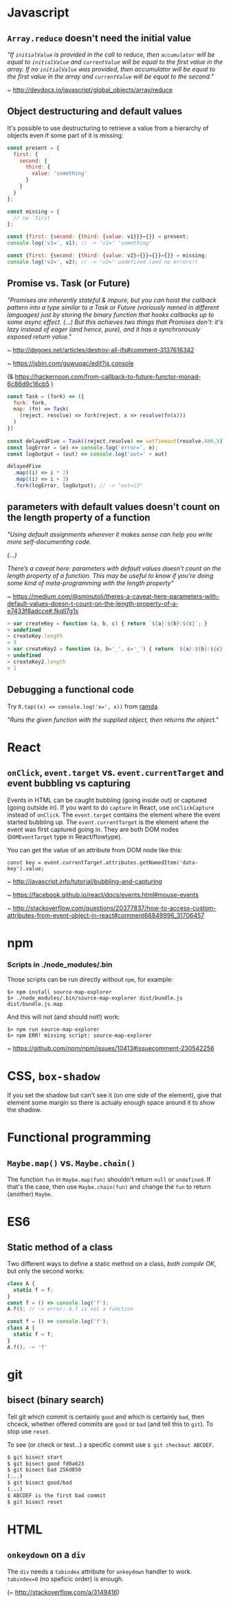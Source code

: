 # Javascript

## `Array.reduce` doesn't need the initial value

_"If `initialValue` is provided in the call to reduce, 
then `accumulator` will be equal to `initialValue` and `currentValue` will be equal to the first value in the array. 
If no `initialValue` was provided, then accumulator will be equal to the first value in the array 
and `currentValue` will be equal to the second."_

~ http://devdocs.io/javascript/global_objects/array/reduce

## Object destructuring and default values

It's possible to use destructuring to retrieve a value from a hierarchy of objects even if some part of it is missing: 

~~~ js
const present = {
  first: {
    second: {
      third: {
        value: 'something'
      }
    }
  }
};

const missing = {
  // no `first`
};

const {first: {second: {third: {value: v1}}}={}} = present;
console.log('v1=', v1); // -> "v1=" "something"

const {first: {second: {third: {value: v2}={}}={}}={}} = missing;
console.log('v2=', v2); // -> "v2=" undefined (and no errors!)
~~~

## Promise vs. Task (or Future)

_"Promises are inherently stateful & impure, 
but you can hoist the callback pattern into a type similar to a Task 
or Future (variously named in different languages) 
just by storing the binary function that hooks callbacks 
up to some async effect. (...) But this achieves two things that Promises don't: 
it's lazy instead of eager (and hence, pure), 
and it has a synchronously exposed return value."_

~ http://degoes.net/articles/destroy-all-ifs#comment-3137616342

~ https://jsbin.com/guwuqac/edit?js,console

(& https://hackernoon.com/from-callback-to-future-functor-monad-6c86d9c16cb5 )

~~~ js
const Task = (fork) => ({
  fork: fork,
  map: (fn) => Task(
    (reject, resolve) => fork(reject, x => resolve(fn(x)))
  )
})
  
const delayedFive = Task((reject,resolve) => setTimeout(resolve,400,5))
const logError = (e) => console.log('error=', e);
const logOutput = (out) => console.log('out=' + out)

delayedFive
  .map((i) => i * 2)
  .map((i) => i + 3)
  .fork(logError, logOutput); // -> "out=13"
~~~

## parameters with default values doesn’t count on the length property of a function

_"Using default assignments wherever it makes sense can help you write more self-documenting code._

_(...)_

_There’s a caveat here: parameters with default values doesn’t count on the length property of a function. This may be useful to know if you’re doing some kind of meta-programming with the length property"_

~ https://medium.com/@sminutoli/theres-a-caveat-here-parameters-with-default-values-doesn-t-count-on-the-length-property-of-a-e7433f8adcce#.fkqll7g1x

~~~ js
> var createKey = function (a, b, c) { return `${a}:${b}:${c}`; }
< undefined
> createKey.length
< 3
> var createKey2 = function (a, b='_', c='_') { return `${a}:${b}:${c}`; } // Two default values here.
< undefined
> createKey2.length
< 1
~~~ 

## Debugging a functional code
Try `R.tap((x) => console.log('x=', x))` from [ramda](http://ramdajs.com/docs/#tap).

_"Runs the given function with the supplied object, then returns the object."_

# React

## `onClick`, `event.target` vs. `event.currentTarget` and event bubbling vs capturing

Events in HTML can be caught bubbling (going inside out) or captured (going outside in). If you want to do `capture` in React, use `onClickCapture` instead of `onClick`. The `event.target` contains the element where the event started bubbling up. The `event.currentTarget` is the element where the event was first captured going in. They are both DOM nodes (`DOMEventTarget` type in React/flowtype). 

You can get the value of an attribute from DOM node like this: 

    const key = event.currentTarget.attributes.getNamedItem('data-key').value;

~ http://javascript.info/tutorial/bubbling-and-capturing

~ https://facebook.github.io/react/docs/events.html#mouse-events

~ http://stackoverflow.com/questions/20377837/how-to-access-custom-attributes-from-event-object-in-react#comment66849996_31706457

# npm

### Scripts in ./node_modules/.bin
Those scripts can be run directly without `npm`, for example: 

    $> npm install source-map-explorer
    $> ./node_modules/.bin/source-map-explorer dist/bundle.js dist/bundle.js.map 

And this will not (and should not!) work:

    $> npm run source-map-explorer 
    $> npm ERR! missing script: source-map-explorer

~ https://github.com/npm/npm/issues/10413#issuecomment-230542256

# CSS, `box-shadow`

If you set the shadow but can't see it (on one side of the element), give that element some margin so there is actualy enough space around it to show the shadow.


# Functional programming

## `Maybe.map()` vs. `Maybe.chain()`

The function `fun` in `Maybe.map(fun)` shouldn't return `null` or `undefined`. If that's the case, then use `Maybe.chain(fun)` and change the `fun` to return (another) `Maybe`.

# ES6

## Static method of a class

Two different ways to define a static method on a class, _both compile OK_, but only the second works:

~~~ js
class A {
  static f = f;
}
const f = () => console.log('f');
A.f(); // -> error: A.f is not a function
~~~

~~~ js
const f = () => console.log('f');
class A {
  static f = f;
}
A.f(); -> 'f'
~~~

# git

## bisect (binary search)

Tell git which commit is certainly `good` and which is certainly `bad`, then chceck, whether offered commits are `good` or `bad` (and tell this to `git`). To stop use `reset`.

To see (or check or test...) a specific commit use `$ git checkout ABCDEF`.

~~~ bash
$ git bisect start
$ git bisect good fd0a623
$ git bisect bad 256d850
(...)
$ git bisect good/bad
(...)
$ ABCDEF is the first bad commit
$ git bisect reset
~~~

# HTML

## `onkeydown` on a `div`

The `div` needs a `tabindex` attribute for `onkeydown` handler to work. `tabindex=0` (no speficic order) is enough.

(~ http://stackoverflow.com/a/3149416)


